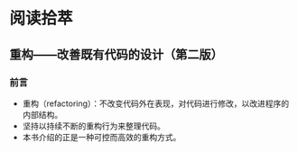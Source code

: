 # 阅读拾萃

## 重构——改善既有代码的设计（第二版）

### 前言

- 重构（refactoring）：不改变代码外在表现，对代码进行修改，以改进程序的内部结构。
- 坚持以持续不断的重构行为来整理代码。
- 本书介绍的正是一种可控而高效的重构方式。
